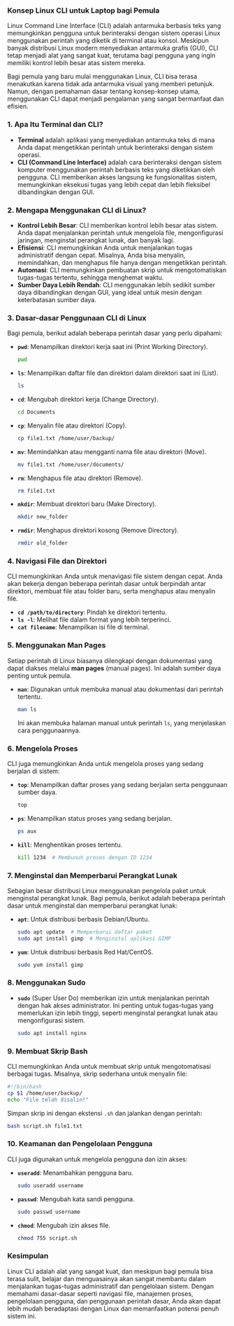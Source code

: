 ### **Konsep Linux CLI untuk Laptop bagi Pemula**

Linux Command Line Interface (CLI) adalah antarmuka berbasis teks yang memungkinkan pengguna untuk berinteraksi dengan sistem operasi Linux menggunakan perintah yang diketik di terminal atau konsol. Meskipun banyak distribusi Linux modern menyediakan antarmuka grafis (GUI), CLI tetap menjadi alat yang sangat kuat, terutama bagi pengguna yang ingin memiliki kontrol lebih besar atas sistem mereka.

Bagi pemula yang baru mulai menggunakan Linux, CLI bisa terasa menakutkan karena tidak ada antarmuka visual yang memberi petunjuk. Namun, dengan pemahaman dasar tentang konsep-konsep utama, menggunakan CLI dapat menjadi pengalaman yang sangat bermanfaat dan efisien.

### **1. Apa Itu Terminal dan CLI?**
- **Terminal** adalah aplikasi yang menyediakan antarmuka teks di mana Anda dapat mengetikkan perintah untuk berinteraksi dengan sistem operasi. 
- **CLI (Command Line Interface)** adalah cara berinteraksi dengan sistem komputer menggunakan perintah berbasis teks yang diketikkan oleh pengguna. CLI memberikan akses langsung ke fungsionalitas sistem, memungkinkan eksekusi tugas yang lebih cepat dan lebih fleksibel dibandingkan dengan GUI.

### **2. Mengapa Menggunakan CLI di Linux?**
- **Kontrol Lebih Besar**: CLI memberikan kontrol lebih besar atas sistem. Anda dapat menjalankan perintah untuk mengelola file, mengonfigurasi jaringan, menginstal perangkat lunak, dan banyak lagi.
- **Efisiensi**: CLI memungkinkan Anda untuk menjalankan tugas administratif dengan cepat. Misalnya, Anda bisa menyalin, memindahkan, dan menghapus file hanya dengan mengetikkan perintah.
- **Automasi**: CLI memungkinkan pembuatan skrip untuk mengotomatiskan tugas-tugas tertentu, sehingga menghemat waktu.
- **Sumber Daya Lebih Rendah**: CLI menggunakan lebih sedikit sumber daya dibandingkan dengan GUI, yang ideal untuk mesin dengan keterbatasan sumber daya.

### **3. Dasar-dasar Penggunaan CLI di Linux**
Bagi pemula, berikut adalah beberapa perintah dasar yang perlu dipahami:

- **`pwd`**: Menampilkan direktori kerja saat ini (Print Working Directory).
  ```bash
  pwd
  ```

- **`ls`**: Menampilkan daftar file dan direktori dalam direktori saat ini (List).
  ```bash
  ls
  ```

- **`cd`**: Mengubah direktori kerja (Change Directory).
  ```bash
  cd Documents
  ```

- **`cp`**: Menyalin file atau direktori (Copy).
  ```bash
  cp file1.txt /home/user/backup/
  ```

- **`mv`**: Memindahkan atau mengganti nama file atau direktori (Move).
  ```bash
  mv file1.txt /home/user/documents/
  ```

- **`rm`**: Menghapus file atau direktori (Remove).
  ```bash
  rm file1.txt
  ```

- **`mkdir`**: Membuat direktori baru (Make Directory).
  ```bash
  mkdir new_folder
  ```

- **`rmdir`**: Menghapus direktori kosong (Remove Directory).
  ```bash
  rmdir old_folder
  ```

### **4. Navigasi File dan Direktori**
CLI memungkinkan Anda untuk menavigasi file sistem dengan cepat. Anda akan bekerja dengan beberapa perintah dasar untuk berpindah antar direktori, membuat file atau folder baru, serta menghapus atau menyalin file.

- **`cd /path/to/directory`**: Pindah ke direktori tertentu.
- **`ls -l`**: Melihat file dalam format yang lebih terperinci.
- **`cat filename`**: Menampilkan isi file di terminal.

### **5. Menggunakan Man Pages**
Setiap perintah di Linux biasanya dilengkapi dengan dokumentasi yang dapat diakses melalui **man pages** (manual pages). Ini adalah sumber daya penting untuk pemula.

- **`man`**: Digunakan untuk membuka manual atau dokumentasi dari perintah tertentu.
  ```bash
  man ls
  ```
  Ini akan membuka halaman manual untuk perintah `ls`, yang menjelaskan cara penggunaannya.

### **6. Mengelola Proses**
CLI juga memungkinkan Anda untuk mengelola proses yang sedang berjalan di sistem:

- **`top`**: Menampilkan daftar proses yang sedang berjalan serta penggunaan sumber daya.
  ```bash
  top
  ```
  
- **`ps`**: Menampilkan status proses yang sedang berjalan.
  ```bash
  ps aux
  ```

- **`kill`**: Menghentikan proses tertentu.
  ```bash
  kill 1234  # Membunuh proses dengan ID 1234
  ```

### **7. Menginstal dan Memperbarui Perangkat Lunak**
Sebagian besar distribusi Linux menggunakan pengelola paket untuk menginstal perangkat lunak. Bagi pemula, berikut adalah beberapa perintah dasar untuk menginstal dan memperbarui perangkat lunak:

- **`apt`**: Untuk distribusi berbasis Debian/Ubuntu.
  ```bash
  sudo apt update  # Memperbarui daftar paket
  sudo apt install gimp  # Menginstal aplikasi GIMP
  ```

- **`yum`**: Untuk distribusi berbasis Red Hat/CentOS.
  ```bash
  sudo yum install gimp
  ```

### **8. Menggunakan Sudo**
- **`sudo`** (Super User Do) memberikan izin untuk menjalankan perintah dengan hak akses administrator. Ini penting untuk tugas-tugas yang memerlukan izin lebih tinggi, seperti menginstal perangkat lunak atau mengonfigurasi sistem.
  ```bash
  sudo apt install nginx
  ```

### **9. Membuat Skrip Bash**
CLI memungkinkan Anda untuk membuat skrip untuk mengotomatisasi berbagai tugas. Misalnya, skrip sederhana untuk menyalin file:

```bash
#!/bin/bash
cp $1 /home/user/backup/
echo "File telah disalin!"
```

Simpan skrip ini dengan ekstensi `.sh` dan jalankan dengan perintah:
```bash
bash script.sh file1.txt
```

### **10. Keamanan dan Pengelolaan Pengguna**
CLI juga digunakan untuk mengelola pengguna dan izin akses:

- **`useradd`**: Menambahkan pengguna baru.
  ```bash
  sudo useradd username
  ```

- **`passwd`**: Mengubah kata sandi pengguna.
  ```bash
  sudo passwd username
  ```

- **`chmod`**: Mengubah izin akses file.
  ```bash
  chmod 755 script.sh
  ```

### **Kesimpulan**
Linux CLI adalah alat yang sangat kuat, dan meskipun bagi pemula bisa terasa sulit, belajar dan menguasainya akan sangat membantu dalam menjalankan tugas-tugas administratif dan pengelolaan sistem. Dengan memahami dasar-dasar seperti navigasi file, manajemen proses, pengelolaan pengguna, dan penggunaan perintah dasar, Anda akan dapat lebih mudah beradaptasi dengan Linux dan memanfaatkan potensi penuh sistem ini.